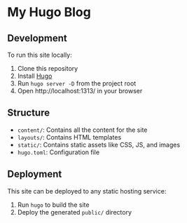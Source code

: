 # My Hugo Blog


## Development

To run this site locally:

1. Clone this repository
2. Install [Hugo](https://gohugo.io/installation/)
3. Run `hugo server -D` from the project root
4. Open http://localhost:1313/ in your browser

## Structure

- `content/`: Contains all the content for the site
- `layouts/`: Contains HTML templates
- `static/`: Contains static assets like CSS, JS, and images
- `hugo.toml`: Configuration file

## Deployment

This site can be deployed to any static hosting service:

1. Run `hugo` to build the site
2. Deploy the generated `public/` directory 